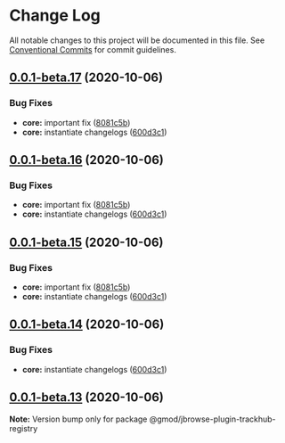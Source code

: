 # Change Log

All notable changes to this project will be documented in this file.
See [Conventional Commits](https://conventionalcommits.org) for commit guidelines.

## [0.0.1-beta.17](https://github.com/GMOD/jbrowse-components/compare/@gmod/jbrowse-plugin-trackhub-registry@0.0.1-beta.12...@gmod/jbrowse-plugin-trackhub-registry@0.0.1-beta.17) (2020-10-06)

### Bug Fixes

- **core:** important fix ([8081c5b](https://github.com/GMOD/jbrowse-components/commit/8081c5b755b0a40df227b5ec7cc884dac78be140))
- **core:** instantiate changelogs ([600d3c1](https://github.com/GMOD/jbrowse-components/commit/600d3c1ae698fd1faa483b7320b67611f7dfdf70))

## [0.0.1-beta.16](https://github.com/GMOD/jbrowse-components/compare/@gmod/jbrowse-plugin-trackhub-registry@0.0.1-beta.12...@gmod/jbrowse-plugin-trackhub-registry@0.0.1-beta.16) (2020-10-06)

### Bug Fixes

- **core:** important fix ([8081c5b](https://github.com/GMOD/jbrowse-components/commit/8081c5b755b0a40df227b5ec7cc884dac78be140))
- **core:** instantiate changelogs ([600d3c1](https://github.com/GMOD/jbrowse-components/commit/600d3c1ae698fd1faa483b7320b67611f7dfdf70))

## [0.0.1-beta.15](https://github.com/GMOD/jbrowse-components/compare/@gmod/jbrowse-plugin-trackhub-registry@0.0.1-beta.12...@gmod/jbrowse-plugin-trackhub-registry@0.0.1-beta.15) (2020-10-06)

### Bug Fixes

- **core:** important fix ([8081c5b](https://github.com/GMOD/jbrowse-components/commit/8081c5b755b0a40df227b5ec7cc884dac78be140))
- **core:** instantiate changelogs ([600d3c1](https://github.com/GMOD/jbrowse-components/commit/600d3c1ae698fd1faa483b7320b67611f7dfdf70))

## [0.0.1-beta.14](https://github.com/GMOD/jbrowse-components/compare/@gmod/jbrowse-plugin-trackhub-registry@0.0.1-beta.12...@gmod/jbrowse-plugin-trackhub-registry@0.0.1-beta.14) (2020-10-06)

### Bug Fixes

- **core:** instantiate changelogs ([600d3c1](https://github.com/GMOD/jbrowse-components/commit/600d3c1ae698fd1faa483b7320b67611f7dfdf70))

## [0.0.1-beta.13](https://github.com/GMOD/jbrowse-components/compare/@gmod/jbrowse-plugin-trackhub-registry@0.0.1-beta.12...@gmod/jbrowse-plugin-trackhub-registry@0.0.1-beta.13) (2020-10-06)

**Note:** Version bump only for package @gmod/jbrowse-plugin-trackhub-registry
